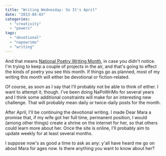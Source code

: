 ```yaml
---
title: "Writing Wednesday: So It's April"
date: "2013-04-03"
categories: 
  - "creativity"
  - "powers"
tags: 
  - "devotional"
  - "napowrimo"
  - "writing"
---
```


And that means [National Poetry Writing Month](http://www.napowrimo.net/), in case you didn't notice. I'm trying to keep a couple of projects in the air, and that's going to effect the kinds of poetry you see this month. If things go as planned, most of my writing this month will either be devotional or fiction-related.

Of course, as soon as I say that I'll probably not be able to think of either. I want to attempt it, though. I've been doing NaPoWriMo for several years and I think some additional constraints will make for an interesting new challenge. That will probably mean daily or twice-daily posts for the month.

After April, I'll be continuing the devotional writing. I made Dear Mara a promise that, if my wife got her full time, permanent position, I would (among other things) create a shrine on the internet for her, so that others could learn more about her. Once the site is online, I'll probably aim to update weekly for at least several months.

I suppose now's as good a time to ask as any: y'all have heard me go on about Mara for ages now. Is there anything you want to know about her?
